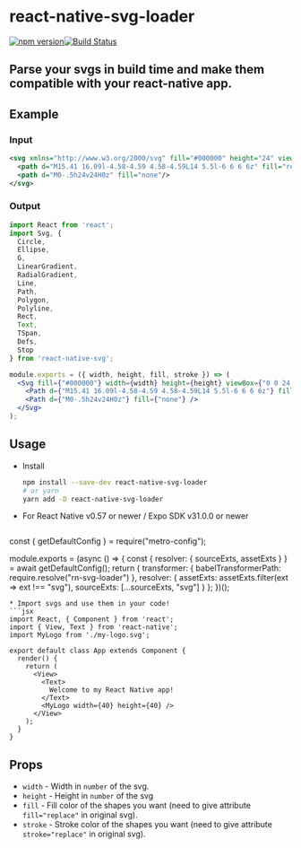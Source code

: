# react-native-svg-loader
[![npm version](https://badge.fury.io/js/react-native-svg-loader.svg)](https://badge.fury.io/js/react-native-svg-loader)[![Build Status](https://travis-ci.org/unimonkiez/react-native-svg-loader.svg?branch=master)](https://travis-ci.org/unimonkiez/react-native-svg-loader)

## Parse your svgs in build time and make them compatible with your react-native app.

## Example
### Input
```svg
<svg xmlns="http://www.w3.org/2000/svg" fill="#000000" height="24" viewBox="0 0 24 24" width="24">
  <path d="M15.41 16.09l-4.58-4.59 4.58-4.59L14 5.5l-6 6 6 6z" fill="replace" stroke="replace"/>
  <path d="M0-.5h24v24H0z" fill="none"/>
</svg>
```
### Output
```jsx
import React from 'react';
import Svg, {
  Circle,
  Ellipse,
  G,
  LinearGradient,
  RadialGradient,
  Line,
  Path,
  Polygon,
  Polyline,
  Rect,
  Text,
  TSpan,
  Defs,
  Stop
} from 'react-native-svg';

module.exports = ({ width, height, fill, stroke }) => (
  <Svg fill={"#000000"} width={width} height={height} viewBox={"0 0 24 24"}>
    <Path d={"M15.41 16.09l-4.58-4.59 4.58-4.59L14 5.5l-6 6 6 6z"} fill={fill} stroke={stroke} />
    <Path d={"M0-.5h24v24H0z"} fill={"none"} />
  </Svg>
);
```

## Usage
* Install
  ```bash
  npm install --save-dev react-native-svg-loader
  # or yarn
  yarn add -D react-native-svg-loader
  ```
* For React Native v0.57 or newer / Expo SDK v31.0.0 or newer
  ```js
const { getDefaultConfig } = require("metro-config");

module.exports = (async () => {
  const {
    resolver: { sourceExts, assetExts }
  } = await getDefaultConfig();
  return {
    transformer: {
      babelTransformerPath: require.resolve("rn-svg-loader")
    },
    resolver: {
      assetExts: assetExts.filter(ext => ext !== "svg"),
      sourceExts: [...sourceExts, "svg"]
    }
  };
})();
```
* Import svgs and use them in your code!
```jsx
import React, { Component } from 'react';
import { View, Text } from 'react-native';
import MyLogo from './my-logo.svg';

export default class App extends Component {
  render() {
    return (
      <View>
        <Text>
          Welcome to my React Native app!
        </Text>
        <MyLogo width={40} height={40} />
      </View>
    );
  }
}
```

## Props 
* `width` - Width in `number` of the svg.
* `height` - Height in `number` of the svg
* `fill` - Fill color of the shapes you want (need to give attribute `fill="replace"` in original svg).
* `stroke` - Stroke color of the shapes you want (need to give attribute `stroke="replace"` in original svg).
